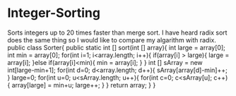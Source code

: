 # Integer-Sorting
Sorts integers up to 20 times faster than merge sort. I have heard radix sort does the same thing so I would like to compare my algarithm with radix.
public class Sorter{
  public static int [] sort(int [] array){
    int large = array[0];
    int min = array[0];
    for(int i=1; i<array.length; i++){
      if(array[i] > large){
        large = array[i];
      }else if(array[i]<min){
        min = array[i];
      }
    }
    int [] sArray = new int[large-min+1];
    for(int d=0; d<array.length; d++){
      sArray[array[d]-min]++;
    }
    large=0;
    for(int u=0; u<sArray.length; u++){
      for(int c=0; c<sArray[u]; c++){
        array[large] = min+u;
        large++;
      }
    }
    return array;
  }
}
